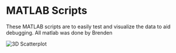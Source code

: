 # MATLAB Scripts
These MATLAB scripts are to easily test and visualize the data to aid debugging. All matlab was done by Brenden

![3D Scatterplot](https://github.com/cgreen18/Auburn-REU-on-UAVs/blob/master/MATLAB/flexx_heatmap_animation.gif)
